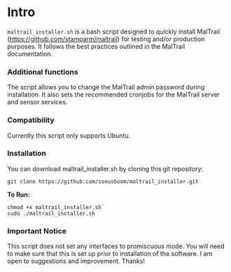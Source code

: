 # Intro
`maltrail_installer.sh` is a bash script designed to quickly install MalTrail (https://github.com/stamparm/maltrail) 
for testing and/or production purposes. It follows the best practices outlined in the MalTrail documentation.

### Additional functions
 
The script allows you to change the MalTrail admin password during installation. It also sets the recommended cronjobs for the MalTrail server and sensor services.

### Compatibility

Currently this script only supports Ubuntu.

### Installation

You can download maltrail_installer.sh by cloning this git repository:
```
git clone https://github.com/sonusboom/maltrail_installer.git
```
    
**To Run:**
```
chmod +x maltrail_installer.sh`
sudo ./maltrail_installer.sh
```

### Important Notice
This script does not set any interfaces to promiscuous mode. You will need to make sure that this is set up prior to installation of the software. I am open to suggestions and improvement. Thanks!
